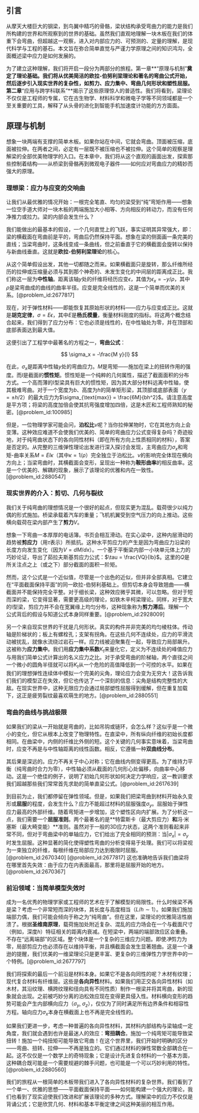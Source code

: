 ## 引言
从摩天大楼巨大的钢梁，到鸟翼中精巧的骨骼，梁状结构承受弯曲力的能力是我们所构建的世界和所观察到的世界的基础。虽然我们直观地理解一块木板在我们的体重下会弯曲，但超越这一观察，进入对内部应力的、可预测的、定量的理解，是现代科学与工程的基石。本文旨在弥合简单直觉与严谨力学原理之间的知识鸿沟，全面概述梁中应力是如何发展的。

为了建立这种理解，我们将开启一段分为两部分的旅程。第一章**“原理与机制”**奠定了理论基础。我们将从优美简洁的欧拉-伯努利梁理论和著名的弯曲公式开始，然后逐步引入现实世界的复杂性，如剪力、应力集中、弯曲几何形状和塑性屈服。第二章**“应用与跨学科联系”**揭示了这些原理惊人的普适性。我们将看到，梁理论不仅仅是工程师的专属，它在古生物学、材料科学和微电子学等不同领域都是一个至关重要的工具，解释了从头骨的进化到智能手机加速度计功能的方方面面。

## 原理与机制

想象一块两端有支撑的简单木板。如果你站在中间，它就会弯曲。顶面被压缩，底面被拉伸。在两者之间，必定有一层既不被压缩也不被拉伸。这个简单的观察是理解梁的全部优美物理学的入口。在本章中，我们将从这个直观的画面出发，探索那些控制着结构——从桥梁到骨骼再到微观电子器件——如何应对弯曲应力的精妙而强大的原理。

### 理想梁：应力与应变的交响曲

让我们从最优雅的情况开始：一根完全笔直、均匀的梁受到“纯”弯矩作用——想象一位空手道大师对一块木板的两端施加大小相等、方向相反的转动力，而没有任何净推力或拉力。梁的内部会发生什么？

我们能做出的最基本的假设，一个几何直觉上的飞跃，事实证明其异常强大，即：梁的横截面在弯曲前是平的，弯曲后仍然保持平面。想象在梁的侧面画一条完美的直线；当梁弯曲时，这条线变成一条曲线，但之前垂直于它的横截面会旋转以保持与新曲线垂直。这就是**欧拉-伯努利梁理论**的核心。

从这个简单假设出发，其他一切都随之而来。如果横截面只是旋转，那么纤维所经历的拉伸或压缩量必须与其到那个神奇的、未发生变化的中间层的距离成正比。我们称这一层为**中性轴**。距离该轴$y$处的纤维将经历应变$\epsilon$，其值为$\epsilon_x = -y/\rho$，其中$\rho$是梁弯曲成的曲线的曲率半径。应变是完全线性的，这是一个简单而优美的关系。[@problem_id:2677817]

现在，对于弹性材料——即能恢复其原始形状的材料——应力与应变成正比。这就是**胡克定律**，$\sigma = E\epsilon$，其中$E$是**杨氏模量**，衡量材料刚度的指标。将这两个概念结合起来，我们得到了应力分布：它也必须是线性的，在中性轴处为零，并在顶部和底部表面达到最大值。

这便引出了工程学中最著名的方程之一，**弯曲公式**：

$$
\sigma_x = -\frac{M y}{I}
$$

在此，$\sigma_x$是距离中性轴$y$处的弯曲应力。$M$是弯矩——施加在梁上的扭转作用的强度。而$I$是截面的**惯性矩**。惯性矩是一个纯粹的几何属性，描述了截面面积的分布方式。一个高而薄的I型梁具有巨大的惯性矩，因为其大部分材料远离中性轴，使其极难弯曲。对于一个宽度为$b$、高度为$h$的简单矩形梁，其顶部或底部表面（$y=\pm h/2$）的最大应力为$\sigma_{\text{max}} = \frac{6M}{bh^2}$。请注意高度是平方项；将梁的高度加倍会使其抗弯强度增加四倍，这是木匠和工程师熟知的秘密。[@problem_id:100985]

但是，一位物理学家可能会问，**泊松比**$\nu$呢？当你拉伸某物时，它在其他方向上会变薄。这种效应难道不会使我们优美的、简单的弯曲应力公式变得复杂吗？奇迹般地，对于纯弯曲状态下的各向同性材料（即在所有方向上性质相同的材料），答案是否定的。从完整的三维弹性理论出发进行深入探讨会发现，主弯曲应力$\sigma_x$和弯矩-曲率关系$M = EI\kappa$（其中$\kappa = 1/\rho$）完全独立于泊松比。$\nu$的影响完全体现在横向方向上；当梁弯曲时，其横截面会变形，呈现出一种称为**鞍形曲率**的相反曲率。这是一个优美的、解耦的现象，展示了该理论的优雅和内在一致性。[@problem_id:2880547]

### 现实世界的介入：剪切、几何与裂纹

我们关于纯弯曲的理想情况是一个很好的起点，但现实更为混乱。载荷很少以纯力偶的形式施加。桥梁承载着汽车的重量；飞机机翼受到空气压力的向上推动。这些横向载荷在梁内部产生了**剪力**$V$。

想象一下弯曲一本厚厚的电话簿。书页会相互滑动。在实心梁中，这种内层滑动的趋势被**剪应力**（用$\tau$表示）所抵抗。这种水平剪应力的产生是因为弯曲应力沿梁的长度方向发生变化（因为$V = dM/dx$）。一个基于平衡梁内部一小块单元体上力的巧妙论证，导出了茹拉夫斯基剪应力公式：$\tau = \frac{VQ}{Ib}$。这里的$Q$是所关注点之上（或之下）部分截面的面积一阶矩。

然而，这个公式是一个近似值，尽管是一个出色的近似，但并非全部真相。它建立在“平面截面保持平面”的同一欧拉-伯努利基础上。但剪切本身会导致翘曲——横截面并不能保持完全平整。对于细长梁，这种效应微乎其微，可以忽略。但对于短而深的梁，它变得显著，需要更高级的理论，如铁木辛柯梁理论。同样，对于宽大的I型梁，剪应力并不会在宽翼缘上均匀分布，这种现象称为**剪力滞后**。理解一个公式背后的假设与知道公式本身同样重要。[@problem_id:2928009]

另一个来自现实世界的干扰是几何形状。真实的构件并非完美的均匀棱柱体。传动轴是阶梯状的；板上有螺栓孔；支架有拐角。在这些几何不连续处，应力的平滑流动被扰乱，就像水流绕过岩石一样。应力线被迫聚集在一起，导致应力局部飙升。这被称为**应力集中**。我们用**应力集中系数**$K_t$来量化它，定义为不连续处的峰值应力与用我们简单公式计算出的名义应力之比。对于承受弯曲的阶梯轴，两个直径之间一个微小的圆角半径就可以将$K_t$从一个危险的高值降低到一个可控的水平。如果在我们的理想弹性连续体中模拟一个完美的尖角，理论应力会变为无穷大！这告诉我们我们的模型正在失效，但它也传达了一个深刻的信息：尖角是结构完整性的大敌。在现实世界中，这种无限应力会通过局部塑性屈服得到缓解，但在重复加载下，这正是疲劳裂纹最喜欢萌生的地方。[@problem_id:2880551]

### 弯曲的曲线与挑战极限

如果我们的梁从一开始就是弯曲的，比如吊钩或链环，会怎么样？这似乎是一个微小的变化，但它从根本上改变了物理特性。在直梁中，所有纵向纤维的初始长度都相同。在曲梁中，内侧的纤维比外侧的短。这个关键的几何事实意味着，当梁弯曲时，应变不再是与中性轴距离的线性函数。相反，它遵循一种**双曲线分布**。

其后果是深远的。应力不再关于中心对称；它在曲线内侧变得更高。为了维持力平衡（纯弯曲时合力为零），中性轴必须从截面的几何形心处偏移，向曲率中心移动。这是一个绝佳的例子，说明了初始几何形状如何决定力学响应，这一教训要求我们超越那些我们常常首先求助的简单直梁公式。[@problem_id:2617639]

到目前为止，我们都停留在弹性领域。但是，如果我们把梁弯曲到材料开始永久变形或**屈服**的程度，会发生什么？应力不能超过材料的屈服强度$\sigma_y$。屈服始于弹性应力最高的外部纤维。随着弯矩进一步增加，这个塑性区向内扩展。为了分析这一点，我们需要一个**屈服准则**。两个最著名的是**特雷斯卡（最大剪应力）**和**冯·米塞斯（最大畸变能）**准则。虽然对于一般的3D应力状态，这两个准则看起来非常不同，但对于弯曲梁中的单轴应力，它们给出了完全相同的预测：当$|\sigma_x| = \sigma_y$时发生屈服。这种显著的简化使得塑性弯曲的分析变得易于处理。我们可以将梁视为一束独立的纤维，每根纤维在局部应力达到极限时屈服。[@problem_id:2670340] [@problem_id:2677817] 这也准确地告诉我们曲梁将在哪里首先失效：由于应力在内表面最高，那里将是屈服开始的地方。[@problem_id:2670367]

### 前沿领域：当简单模型失效时

成为一名优秀的物理学家或工程师的艺术在于了解模型的局限性。什么时候梁不再是梁？考虑一个非常短而深的块体，其长度与高度相当（$L/h \sim 1$）。如果我们施加端部力偶，我们可能会倾向于称之为“纯弯曲”。但在这里，梁理论的优雅简洁性崩溃了。根据**圣维南原理**，载荷施加处附近复杂、混乱的应力场会在一个与截面尺寸（例如，深度$h$）特征相关的距离内衰减。在短梁中，两端的端部效应区会重叠。不存在“远离端部”的区域。整个块体是一个复杂的三维应力问题。即使*净*剪力为零，局部剪应力也必须存在以维持平衡，并且横截面会发生显著翘曲。这是一个谦逊的提醒，我们优美的一维梁理论只是更丰富、更复杂的三维弹性力学世界中的一个特例。[@problem_id:2677797]

我们将探索的最后一个前沿是材料本身。如果它不是各向同性的呢？木材有纹理；现代复合材料有纤维层。这些是**各向异性**材料。如果我们用正交各向异性材料（如木材，其沿纹理、横跨纹理和径向具有不同性质）制作一根梁并将其弯曲，新的现象就会出现。之前被巧妙分离的泊松效应现在变得更具侵入性。材料横向变形的趋势可能会产生内部横向应力（$\sigma_y$, $\sigma_z$），仅仅为了同时满足所有边界条件和相容性方程。轴向应力$\sigma_x$本身在横截面上也不再是完全线性的。

如果我们更进一步，考虑一种普遍的各向异性材料，其材料内部结构与梁轴成一定角度，我们就会遇到也许是最迷人的效应：**弯扭耦合**。施加一个纯弯矩可能导致梁扭转！施加一个纯扭矩可能导致它弯曲！在这个世界里，我们开始时明确的区分——弯曲、扭转、拉伸——不再是独立的。它们通过材料的弹性常数全部耦合在一起。这不仅仅是一个数学上的奇特现象；它是设计先进复合材料的一个基本方面，这种耦合既可能是一个需要规避的棘手问题，也可能是一个可以巧妙利用的特性。[@problem_id:2880560]

我们的旅程从一根简单的木板带我们进入了各向异性材料的复杂世界。我们看到了一个单一、优雅的思想——平面截面保持平面——如何能构建一个强大的理论，我们也看到了现实迫使我们改进和扩展该理论的多种方式。理解梁中的应力不仅仅是背诵公式；它是欣赏几何、材料和基本平衡定律之间这种美丽的相互作用。

